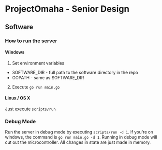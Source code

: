 # ProjectOmaha - Senior Design
## Software
### How to run the server
#### Windows
1. Set environment variables
 * SOFTWARE_DIR - full path to the software directory in the repo
 * GOPATH - same as SOFTWARE_DIR
2. Execute `go run main.go`

#### Linux / OS X
Just execute `scripts/run`
### Debug Mode
Run the server in debug mode by executing `scripts/run -d 1`. If you're on windows, the command is `go run main.go -d 1`. Running in debug mode will cut out the microcontroller. All changes in state are just made in memory.
